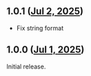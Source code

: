 ## 1.0.1 ([Jul 2, 2025](https://github.com/ramensoftware/windhawk-mods/blob/e1493954e5bd412d6cd2a9dbfc60ca5d943737d3/mods/legacy-shell-message-boxes.wh.cpp))

- Fix string format

## 1.0.0 ([Jul 1, 2025](https://github.com/ramensoftware/windhawk-mods/blob/3229a6dfbafa86f4017a7787dd52de5676a05219/mods/legacy-shell-message-boxes.wh.cpp))

Initial release.

